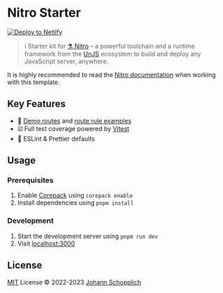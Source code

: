 # Nitro Starter

[![Deploy to Netlify](https://www.netlify.com/img/deploy/button.svg)](https://app.netlify.com/start/deploy?repository=https://github.com/johannschopplich/nitro-starter)

> ℹ️ Starter kit for [⚗️ Nitro](https://nitro.unjs.io/) – a powerful toolchain and a runtime framework from the [UnJS](https://github.com/unjs) ecosystem to build and deploy any JavaScript server, anywhere.

It is highly recommended to read the [Nitro documentation](https://nitro.unjs.io/) when working with this template.

## Key Features

- 🎒 [Demo routes](./routes/api/) and [route rule examples](./nitro.config.ts)
- ☑️ Full test coverage powered by [Vitest](https://vitest.dev/)
- 🦺 ESLint & Prettier defaults

## Usage

### Prerequisites

1. Enable [Corepack](https://github.com/nodejs/corepack) using `corepack enable`
2. Install dependencies using `pnpm install`

### Development

1. Start the development server using `pnpm run dev`
2. Visit [localhost:3000](http://localhost:3000/)

## License

[MIT](./LICENSE) License © 2022-2023 [Johann Schopplich](https://github.com/johannschopplich)
